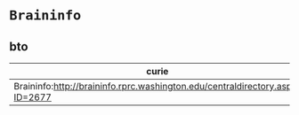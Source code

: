 # `Braininfo`
## bto
| curie                                                                        |   usages | nodes                                                                                                           |
|------------------------------------------------------------------------------|----------|-----------------------------------------------------------------------------------------------------------------|
| Braininfo:http://braininfo.rprc.washington.edu/centraldirectory.aspx?ID=2677 |        1 | [http://purl.obolibrary.org/obo/BTO:0006534](https://bioregistry.io/http://purl.obolibrary.org/obo/BTO:0006534) |
